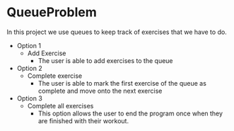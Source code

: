 # QueueProblem
In this project we use queues to keep track of exercises that we have to do.

* Option 1
    * Add Exercise
        * The user is able to add exercises to the queue
* Option 2
    * Complete exercise
        * The user is able to mark the first exercise of the queue as complete and move onto the next exercise
* Option 3
    * Complete all exercises
        * This option allows the user to end the program once when they are finished with their workout.
